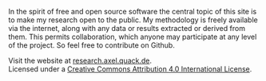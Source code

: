 In the spirit of free and open source software the central topic of this site is to make my research open to the public. My methodology is freely available via the internet, along with any data or results extracted or derived from them. This permits collaboration, which anyone may participate at any level of the project. So feel free to contribute on Github.

Visit the website at [research.axel.quack.de](http://research.axelquack.de).  
Licensed under a [Creative Commons Attribution 4.0 International License](http://creativecommons.org/licenses/by/4.0/).